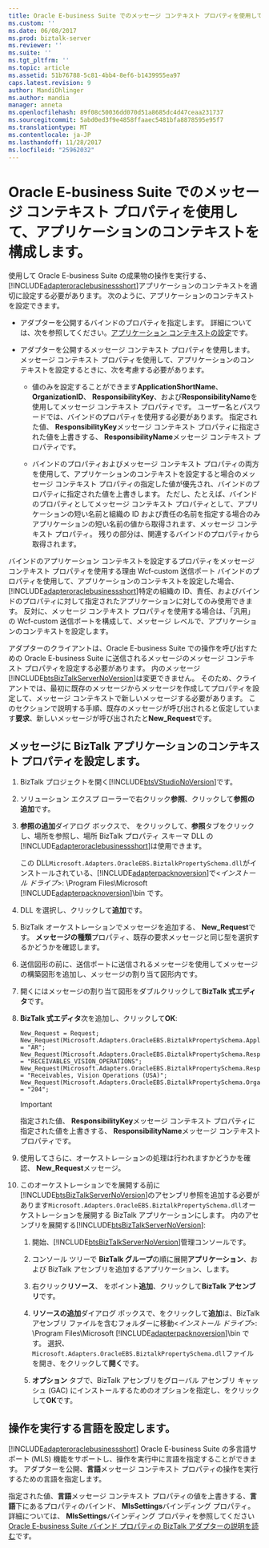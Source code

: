 ```yaml
---
title: Oracle E-business Suite でのメッセージ コンテキスト プロパティを使用して、アプリケーションのコンテキストを構成する |Microsoft ドキュメント
ms.custom: ''
ms.date: 06/08/2017
ms.prod: biztalk-server
ms.reviewer: ''
ms.suite: ''
ms.tgt_pltfrm: ''
ms.topic: article
ms.assetid: 51b76788-5c81-4bb4-8ef6-b1439955ea97
caps.latest.revision: 9
author: MandiOhlinger
ms.author: mandia
manager: anneta
ms.openlocfilehash: 89f08c50036dd070d51a8685dc4d47ceaa231737
ms.sourcegitcommit: 5abd0ed3f9e4858ffaaec5481bfa8878595e95f7
ms.translationtype: MT
ms.contentlocale: ja-JP
ms.lasthandoff: 11/28/2017
ms.locfileid: "25962032"
---
```

# <a name="configure-the-application-context-using-message-context-properties-in-oracle-e-business-suite"></a>Oracle E-business Suite でのメッセージ コンテキスト プロパティを使用して、アプリケーションのコンテキストを構成します。
使用して Oracle E-business Suite の成果物の操作を実行する、[!INCLUDE[adapteroraclebusinessshort](../../includes/adapteroraclebusinessshort-md.md)]アプリケーションのコンテキストを適切に設定する必要があります。 次のように、アプリケーションのコンテキストを設定できます。  
  
-   アダプターを公開するバインドのプロパティを指定します。 詳細については、次を参照してください。[アプリケーション コンテキストの設定](../../adapters-and-accelerators/adapter-oracle-ebs/set-application-context.md)です。  
  
-   アダプターを公開するメッセージ コンテキスト プロパティを使用します。 メッセージ コンテキスト プロパティを使用して、アプリケーションのコンテキストを設定するときに、次を考慮する必要があります。  
  
    -   値のみを設定することができます**ApplicationShortName**、 **OrganizationID**、 **ResponsibilityKey**、および**ResponsibilityName**を使用してメッセージ コンテキスト プロパティです。 ユーザー名とパスワードでは、バインドのプロパティを使用する必要があります。 指定された値、 **ResponsibilityKey**メッセージ コンテキスト プロパティに指定された値を上書きする、 **ResponsibilityName**メッセージ コンテキスト プロパティです。  
  
    -   バインドのプロパティおよびメッセージ コンテキスト プロパティの両方を使用して、アプリケーションのコンテキストを設定すると場合のメッセージ コンテキスト プロパティの指定した値が優先され、バインドのプロパティに指定された値を上書きします。 ただし、たとえば、バインドのプロパティとしてメッセージ コンテキスト プロパティとして、アプリケーションの短い名前と組織の ID および責任の名前を指定する場合のみアプリケーションの短い名前の値から取得されます、メッセージ コンテキスト プロパティ。 残りの部分は、関連するバインドのプロパティから取得されます。  
  
 バインドのアプリケーション コンテキストを設定するプロパティをメッセージ コンテキスト プロパティを使用する理由 Wcf-custom 送信ポート バインドのプロパティを使用して、アプリケーションのコンテキストを設定した場合、[!INCLUDE[adapteroraclebusinessshort](../../includes/adapteroraclebusinessshort-md.md)]特定の組織の ID、責任、およびバインドのプロパティに対して指定されたアプリケーションに対してのみ使用できます。 反対に、メッセージ コンテキスト プロパティを使用する場合は、「汎用」の Wcf-custom 送信ポートを構成して、メッセージ レベルで、アプリケーションのコンテキストを設定します。  
  
 アダプターのクライアントは、Oracle E-business Suite での操作を呼び出すための Oracle E-business Suite に送信されるメッセージのメッセージ コンテキスト プロパティを設定する必要があります。 内のメッセージ[!INCLUDE[btsBizTalkServerNoVersion](../../includes/btsbiztalkservernoversion-md.md)]は変更できません。 そのため、クライアントでは、最初に既存のメッセージからメッセージを作成してプロパティを設定して、メッセージ コンテキストで新しいメッセージする必要があります。 このセクションで説明する手順、既存のメッセージが呼び出されると仮定しています**要求**、新しいメッセージが呼び出されたと**New_Request**です。  
  
## <a name="set-the-message-context-properties-for-biztalk-applications"></a>メッセージに BizTalk アプリケーションのコンテキスト プロパティを設定します。  
  
1.  BizTalk プロジェクトを開く[!INCLUDE[btsVStudioNoVersion](../../includes/btsvstudionoversion-md.md)]です。  
  
2.  ソリューション エクスプ ローラーで右クリック**参照**、クリックして**参照の追加**です。  
  
3.  **参照の追加**ダイアログ ボックスで、 をクリックして、**参照**タブをクリックし、場所を参照し、場所 BizTalk プロパティ スキーマ DLL の[!INCLUDE[adapteroraclebusinessshort](../../includes/adapteroraclebusinessshort-md.md)]は使用できます。  
  
     この DLL`Microsoft.Adapters.OracleEBS.BiztalkPropertySchema.dll`がインストールされている、[!INCLUDE[adapterpacknoversion](../../includes/adapterpacknoversion-md.md)]で\<*インストール ドライブ*\>: \Program Files\Microsoft [!INCLUDE[adapterpacknoversion](../../includes/adapterpacknoversion-md.md)]\bin です。  
  
4.  DLL を選択し、クリックして**追加**です。  
  
5.  BizTalk オーケストレーションでメッセージを追加する、 **New_Request**です。 **メッセージの種類**プロパティ、既存の要求メッセージと同じ型を選択するかどうかを確認します。  
  
6.  送信図形の前に、送信ポートに送信されるメッセージを使用してメッセージの構築図形を追加し、メッセージの割り当て図形内です。  
  
7.  開くにはメッセージの割り当て図形をダブルクリックして**BizTalk 式エディタ**です。  
  
8.  **BizTalk 式エディタ**次を追加し、クリックして**OK**:  
  
    ```  
    New_Request = Request;  
    New_Request(Microsoft.Adapters.OracleEBS.BiztalkPropertySchema.ApplicationShortName) = "AR";  
    New_Request(Microsoft.Adapters.OracleEBS.BiztalkPropertySchema.ResponsibilityKey) = "RECEIVABLES_VISION_OPERATIONS";  
    New_Request(Microsoft.Adapters.OracleEBS.BiztalkPropertySchema.ResponsibilityName) = "Receivables, Vision Operations (USA)";  
    New_Request(Microsoft.Adapters.OracleEBS.BiztalkPropertySchema.OrganizationId) = "204";  
    ```  
  
    > [!IMPORTANT]
    >  指定された値、 **ResponsibilityKey**メッセージ コンテキスト プロパティに指定された値を上書きする、 **ResponsibilityName**メッセージ コンテキスト プロパティです。  
  
9. 使用してさらに、オーケストレーションの処理は行われますかどうかを確認、 **New_Request**メッセージ。  
  
10. このオーケストレーションでを展開する前に[!INCLUDE[btsBizTalkServerNoVersion](../../includes/btsbiztalkservernoversion-md.md)]のアセンブリ参照を追加する必要があります`Microsoft.Adapters.OracleEBS.BiztalkPropertySchema.dll`オーケストレーションを展開する BizTalk アプリケーションにします。 内のアセンブリを展開する[!INCLUDE[btsBizTalkServerNoVersion](../../includes/btsbiztalkservernoversion-md.md)]:  
  
    1.  開始、[!INCLUDE[btsBizTalkServerNoVersion](../../includes/btsbiztalkservernoversion-md.md)]管理コンソールです。  
  
    2.  コンソール ツリーで  **BizTalk グループ**の順に展開**アプリケーション**、および BizTalk アセンブリを追加するアプリケーション、します。  
  
    3.  右クリック**リソース**、 をポイント**追加**、クリックして**BizTalk アセンブリ**です。  
  
    4.  **リソースの追加**ダイアログ ボックスで、をクリックして**追加**は、BizTalk アセンブリ ファイルを含むフォルダーに移動\<*インストール ドライブ*\>: \Program Files\Microsoft [!INCLUDE[adapterpacknoversion](../../includes/adapterpacknoversion-md.md)]\bin です。 選択、`Microsoft.Adapters.OracleEBS.BiztalkPropertySchema.dll`ファイルを開き、をクリックして**開く**です。  
  
    5.  **オプション** タブで、BizTalk アセンブリをグローバル アセンブリ キャッシュ (GAC) にインストールするためのオプションを指定し、をクリックして**OK**です。  
  
## <a name="set-the-language-for-performing-operations"></a>操作を実行する言語を設定します。  
 [!INCLUDE[adapteroraclebusinessshort](../../includes/adapteroraclebusinessshort-md.md)] Oracle E-business Suite の多言語サポート (MLS) 機能をサポートし、操作を実行中に言語を指定することができます。 アダプターを公開、**言語**メッセージ コンテキスト プロパティの操作を実行するための言語を指定します。  
  
 指定された値、**言語**メッセージ コンテキスト プロパティの値を上書きする、**言語**下にあるプロパティのバインド、 **MlsSettings**バインディング プロパティ。 詳細については、 **MlsSettings**バインディング プロパティを参照してください[Oracle E-business Suite バインド プロパティの BizTalk アダプターの説明を読む](../../adapters-and-accelerators/adapter-oracle-ebs/read-about-the-biztalk-adapter-for-oracle-e-business-suite-binding-properties.md)です。  
  
